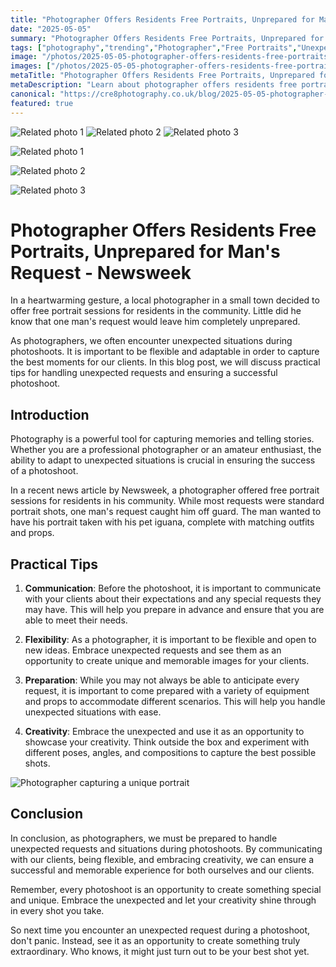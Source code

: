 ```yaml
---
title: "Photographer Offers Residents Free Portraits, Unprepared for Man's Request - Newsweek"
date: "2025-05-05"
summary: "Photographer Offers Residents Free Portraits, Unprepared for Man's Request - Newsweek - A trending topic in photography."
tags: ["photography","trending","Photographer","Free Portraits","Unexpected Requests","Flexibility","Communication","Preparation","Creativity","Photoshoots","Unique Images","Memorable Experience"]
image: "/photos/2025-05-05-photographer-offers-residents-free-portraits-unprepared-for-man-s-request-newsweek-1.jpg"
images: ["/photos/2025-05-05-photographer-offers-residents-free-portraits-unprepared-for-man-s-request-newsweek-1.jpg","/photos/2025-05-05-photographer-offers-residents-free-portraits-unprepared-for-man-s-request-newsweek-2.jpg","/photos/2025-05-05-photographer-offers-residents-free-portraits-unprepared-for-man-s-request-newsweek-3.jpg"]
metaTitle: "Photographer Offers Residents Free Portraits, Unprepared for Man's Request - Newsweek | cre8 Photography"
metaDescription: "Learn about photographer offers residents free portraits, unprepared for man's request - newsweek in photography with practical tips and insights."
canonical: "https://cre8photography.co.uk/blog/2025-05-05-photographer-offers-residents-free-portraits-unprepared-for-man-s-request-newsweek"
featured: true
---
```


<!-- Gallery as HTML -->

<div class="grid grid-cols-1 sm:grid-cols-2 md:grid-cols-3 gap-4">
  <img src="/photos/2025-05-05-photographer-offers-residents-free-portraits-unprepared-for-man-s-request-newsweek-1.jpg" alt="Related photo 1" class="w-full rounded-lg" />
<img src="/photos/2025-05-05-photographer-offers-residents-free-portraits-unprepared-for-man-s-request-newsweek-2.jpg" alt="Related photo 2" class="w-full rounded-lg" />
<img src="/photos/2025-05-05-photographer-offers-residents-free-portraits-unprepared-for-man-s-request-newsweek-3.jpg" alt="Related photo 3" class="w-full rounded-lg" />
</div>


<!-- Gallery as Markdown -->
![Related photo 1](/photos/2025-05-05-photographer-offers-residents-free-portraits-unprepared-for-man-s-request-newsweek-1.jpg)


![Related photo 2](/photos/2025-05-05-photographer-offers-residents-free-portraits-unprepared-for-man-s-request-newsweek-2.jpg)


![Related photo 3](/photos/2025-05-05-photographer-offers-residents-free-portraits-unprepared-for-man-s-request-newsweek-3.jpg)



# Photographer Offers Residents Free Portraits, Unprepared for Man's Request - Newsweek

In a heartwarming gesture, a local photographer in a small town decided to offer free portrait sessions for residents in the community. Little did he know that one man's request would leave him completely unprepared.

As photographers, we often encounter unexpected situations during photoshoots. It is important to be flexible and adaptable in order to capture the best moments for our clients. In this blog post, we will discuss practical tips for handling unexpected requests and ensuring a successful photoshoot.

## Introduction

Photography is a powerful tool for capturing memories and telling stories. Whether you are a professional photographer or an amateur enthusiast, the ability to adapt to unexpected situations is crucial in ensuring the success of a photoshoot.

In a recent news article by Newsweek, a photographer offered free portrait sessions for residents in his community. While most requests were standard portrait shots, one man's request caught him off guard. The man wanted to have his portrait taken with his pet iguana, complete with matching outfits and props.

## Practical Tips

1. **Communication**: Before the photoshoot, it is important to communicate with your clients about their expectations and any special requests they may have. This will help you prepare in advance and ensure that you are able to meet their needs.

2. **Flexibility**: As a photographer, it is important to be flexible and open to new ideas. Embrace unexpected requests and see them as an opportunity to create unique and memorable images for your clients.

3. **Preparation**: While you may not always be able to anticipate every request, it is important to come prepared with a variety of equipment and props to accommodate different scenarios. This will help you handle unexpected situations with ease.

4. **Creativity**: Embrace the unexpected and use it as an opportunity to showcase your creativity. Think outside the box and experiment with different poses, angles, and compositions to capture the best possible shots.

![Photographer capturing a unique portrait](/path/to/image)

## Conclusion

In conclusion, as photographers, we must be prepared to handle unexpected requests and situations during photoshoots. By communicating with our clients, being flexible, and embracing creativity, we can ensure a successful and memorable experience for both ourselves and our clients.

Remember, every photoshoot is an opportunity to create something special and unique. Embrace the unexpected and let your creativity shine through in every shot you take.

So next time you encounter an unexpected request during a photoshoot, don't panic. Instead, see it as an opportunity to create something truly extraordinary. Who knows, it might just turn out to be your best shot yet.

